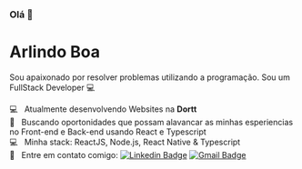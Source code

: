 ### Olá 👋

# Arlindo Boa

Sou apaixonado por resolver problemas utilizando a programação.
Sou um FullStack Developer :computer:

:computer:  &nbsp; Atualmente desenvolvendo Websites na **Dortt**
<br/> 💙 &nbsp; Buscando oportonidades que possam alavancar as minhas esperiencias no Front-end e Back-end usando React e Typescript
<br/> :computer: &nbsp; Minha stack: ReactJS, Node.js, React Native & Typescript
<br/> :email: &nbsp; Entre em contato comigo: [![Linkedin Badge](https://img.shields.io/badge/-ArlindoBoa-blue?style=flat-square&logo=Linkedin&logoColor=white&link=https://www.linkedin.com/in/arlindo-boa-23048b1b0/)](https://www.linkedin.com/in/arlindo-boa-23048b1b0/)
[![Gmail Badge](https://img.shields.io/badge/-arlindojosboa@gmail.com-c14438?style=flat-square&logo=Gmail&logoColor=white&link=arlindo:arlindojosboa@gmail.com)](arlindo:arlindojosboa@gmail.com)

